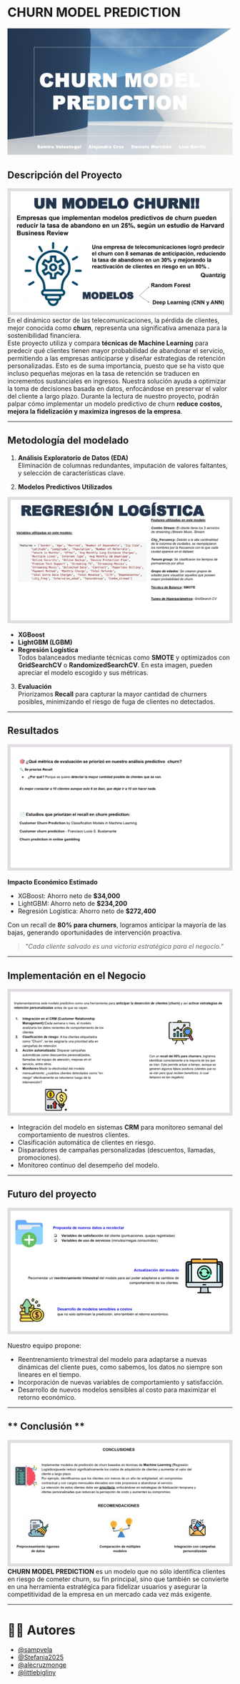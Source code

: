 # CHURN MODEL PREDICTION

![Intro](https://github.com/littlebigliny/CHURN-MODEL-PREDICTION/blob/main/1.jpg) 


## Descripción del Proyecto 
![Descripcion](https://github.com/littlebigliny/CHURN-MODEL-PREDICTION/blob/main/proyectofinalgit_page-0008.jpg)
En el dinámico sector de las telecomunicaciones, la pérdida de clientes, mejor conocida como **churn**, representa una significativa amenaza para la sostenibilidad financiera.  
Este proyecto utiliza y compara **técnicas de Machine Learning** para predecir qué clientes tienen mayor probabilidad de abandonar el servicio, permitiendo a las empresas anticiparse y diseñar estrategias de retención personalizadas. Esto es de suma importancia, puesto que se ha visto que incluso pequeñas mejoras en la tasa de retención se traducen en incrementos sustanciales en ingresos. Nuestra solución ayuda a optimizar la toma de decisiones basada en datos, enfocándose en preservar el valor del cliente a largo plazo.
Durante la lectura de nuestro proyecto, podrán palpar cómo implementar un modelo predictivo de churn **reduce costos, mejora la fidelización y maximiza ingresos de la empresa**.

---

## Metodología del modelado
1. **Análisis Exploratorio de Datos (EDA)**  
   Eliminación de columnas redundantes, imputación de valores faltantes, y selección de características clave.

2. **Modelos Predictivos Utilizados**

![Descripcion](https://github.com/littlebigliny/CHURN-MODEL-PREDICTION/blob/main/proyectofinalgit_page-0018.jpg)
   - **XGBoost**  
   - **LightGBM (LGBM)**  
   - **Regresión Logística**  
   Todos balanceados mediante técnicas como **SMOTE** y optimizados con **GridSearchCV** o **RandomizedSearchCV**. En esta imagen, pueden apreciar el modelo escogido y sus métricas.

3. **Evaluación**  
   Priorizamos **Recall** para capturar la mayor cantidad de churners posibles, minimizando el riesgo de fuga de clientes no detectados.

---

## Resultados
![Resultados](https://github.com/littlebigliny/CHURN-MODEL-PREDICTION/blob/main/proyectofinalgit_page-0020.jpg)

**Impacto Económico Estimado**  
- XGBoost: Ahorro neto de **$34,000**  
- LightGBM: Ahorro neto de **$234,200**  
- Regresión Logística: Ahorro neto de **$272,400**

Con un recall de **80% para churners**, logramos anticipar la mayoría de las bajas, generando oportunidades de intervención proactiva.

> *"Cada cliente salvado es una victoria estratégica para el negocio."*

---

## Implementación en el Negocio
![Implementacion](https://github.com/littlebigliny/CHURN-MODEL-PREDICTION/blob/main/proyectofinalgit_page-0034.jpg)
- Integración del modelo en sistemas **CRM** para monitoreo semanal del comportamiento de nuestros clientes.
- Clasificación automática de clientes en riesgo.
- Disparadores de campañas personalizadas (descuentos, llamadas, promociones).
- Monitoreo continuo del desempeño del modelo.


---

## Futuro del proyecto
![Futuro](https://github.com/littlebigliny/CHURN-MODEL-PREDICTION/blob/main/proyectofinalgit_page-0041.jpg)

Nuestro equipo propone:
- Reentrenamiento trimestral del modelo para adaptarse a nuevas dinámicas del cliente pues, como sabemos, los datos no siempre son lineares en el tiempo.
- Incorporación de nuevas variables de comportamiento y satisfacción.
- Desarrollo de nuevos modelos sensibles al costo para maximizar el retorno económico.

---



## ** Conclusión **
![Conclusion](https://github.com/littlebigliny/CHURN-MODEL-PREDICTION/blob/main/proyectofinalgit_page-0039.jpg)
**CHURN MODEL PREDICTION** es un modelo que no sólo identifica clientes en riesgo de cometer churn, su fin principal, sino que también se convierte en una herramienta estratégica para fidelizar usuarios y asegurar la competitividad de la empresa en un mercado cada vez más exigente.

---

# 👩‍💻 Autores

- [@sampvela](https://github.com/sampvela)
- [@Stefania2025](https://github.com/Stefania2025)
- [@alecruzmonge](https://github.com/alecruzmonge)
- [@littlebigliny](https://github.com/littlebigliny)
